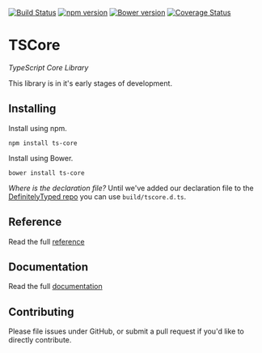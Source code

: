 [![Build Status](https://travis-ci.org/ts-core/ts-core.svg?branch=development)](https://travis-ci.org/ts-core/ts-core) [![npm version](https://badge.fury.io/js/ts-core.svg)](http://badge.fury.io/js/ts-core) [![Bower version](https://badge.fury.io/bo/ts-core.svg)](http://badge.fury.io/bo/ts-core) [![Coverage Status](https://coveralls.io/repos/ts-core/ts-core/badge.svg?branch=development&service=github)](https://coveralls.io/github/ts-core/ts-core?branch=development)

TSCore 
=========

*TypeScript Core Library*

This library is in it's early stages of development.

## Installing ##
Install using npm.
````
npm install ts-core
````

Install using Bower.
````
bower install ts-core
````
*Where is the declaration file?* Until we've added our declaration file to the [DefinitelyTyped repo](https://github.com/borisyankov/DefinitelyTyped) you can use `build/tscore.d.ts`.

## Reference ##
Read the full [reference](http://reference.ts-core.org)

## Documentation ##
Read the full [documentation](http://ts-core.readme.io)

## Contributing ##
Please file issues under GitHub, or submit a pull request if you'd like to directly contribute.

